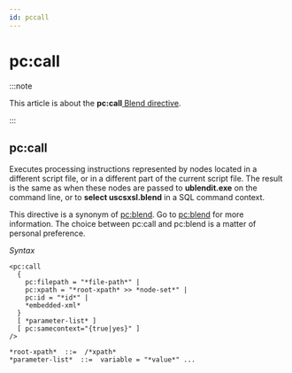 ```yaml
---
id: pccall
---
```


# pc:call




:::note

This article is about the **pc:call**[ Blend directive](/docs/Repositories/Blend_directives).

:::

## **pc:call**

Executes processing instructions represented by nodes located in a different script file, or in a different part of the current script file. The result is the same as when these nodes are passed to **ublendit.exe** on the command line, or to **select uscsxsl.blend** in a SQL command context.

This directive is a synonym of [pc:blend](/docs/Repositories/Blend_directives/pcblend.md). Go to [pc:blend](/docs/Repositories/Blend_directives/pcblend.md) for more information. The choice between pc:call and pc:blend is a matter of personal preference.

*Syntax*

```language-xml
<pc:call
  {
    pc:filepath = "*file-path*" |
    pc:xpath = "*root-xpath* >> *node-set*" |
    pc:id = "*id*" |
    *embedded-xml*
  }
  [ *parameter-list* ]
  [ pc:samecontext="{true|yes}" ]
/>

*root-xpath*  ::=  /*xpath*
*parameter-list*  ::=  variable = "*value*" ...	

```